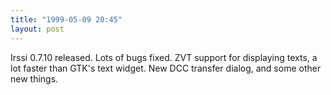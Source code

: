 ```yaml
---
title: "1999-05-09 20:45"
layout: post
---
```

Irssi 0.7.10 released. Lots of bugs fixed. ZVT support for displaying
texts, a lot faster than GTK's text widget. New DCC transfer dialog, and
some other new things.

